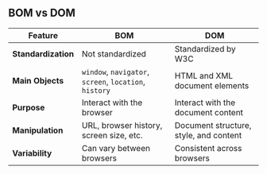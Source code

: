 ## BOM vs DOM
| Feature | BOM | DOM |
|---------|-----|-----|
| **Standardization** | Not standardized | Standardized by W3C |
| **Main Objects** | `window`, `navigator`, `screen`, `location`, `history` | HTML and XML document elements |
| **Purpose** | Interact with the browser | Interact with the document content |
| **Manipulation** | URL, browser history, screen size, etc. | Document structure, style, and content |
| **Variability** | Can vary between browsers | Consistent across browsers |

